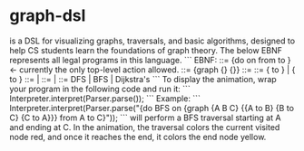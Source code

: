 # graph-dsl
<!-- At first, we decided which algorith is used on the search. After that, we use parser to parse a list of graph indicating all the nodes of in the graph and edges between each of the nodes that  are connected. Lastly , from demo class we call on DFS or BFS search the graph that was just created and also indicate the start node and then end node. --!>

<graphDSL name> is a DSL for visualizing graphs, traversals, and basic algorithms, designed to help CS students learn the foundations of graph theory.
  
The below EBNF represents all legal programs in this language.

```
EBNF:
<Demo>        ::= {do <Algorithm> on <Graph> from <Node> to <Node>}     <- currently the only top-level action allowed.
<Graph>       ::= {graph {<Nodes>} {<Edges>}}
<Node>        ::= <string>
<Edge>        ::= {<Node> to <Node>}
                | {<Node> to <Node> <number>}
<Nodes>       ::=
                | <Node> <Nodes>
<Edges>       ::=
                | <Edge> <Edges>
<Algorithm>   ::= DFS
                | BFS
                | Dijkstra's
```

To display the animation, wrap your program in the following code and run it:
```
Interpreter.interpret(Parser.parse(<your program>));
```

Example:
```
Interpreter.interpret(Parser.parse("{do BFS on {graph {A B C} {{A to B} {B to C} {C to A}}} from A to C}"));
```
will perform a BFS traversal starting at A and ending at C.

In the animation, the traversal colors the current visited node red, and once it reaches the end, it colors the end node yellow.
